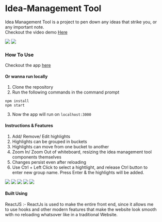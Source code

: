 # Idea-Management Tool
Idea Management Tool is a project to pen down any ideas that strike you, or any important note. <br />
Checkout the video demo <a href="https://www.youtube.com/watch?v=-4HX8fylA28&t=3s"> Here</a>

<img src="https://user-images.githubusercontent.com/66828073/132477392-eb75e96b-212c-4b6e-8fdf-9f811b609411.png" />
<img src="https://user-images.githubusercontent.com/66828073/132477359-49bfd07e-57e0-4024-ba86-87e81059dac5.png" />

### How To Use
Checkout the app <a href="https://idea-management-tool.netlify.app/">here</a>

#### Or wanna run locally
  1. Clone the repository
  2. Run the following commands in the command prompt
```
npm install
npm start
```
  3. Now the app will run on `localhost:3000`

#### Instructions & Features
  1. Add/ Remove/ Edit highlights
  2. Highlights can be grouped in buckets
  3. Highlights can move from one bucket to another
  4. Zoom In/ Zoom Out of whiteboard, resizing the idea management tool components themselves
  5. Changes persist even after reloading
  6. Use Ctrl + Left Click to select a hightlight, and release Ctrl button to enter new group name. Press Enter & the highlights will be added.
 
 <img src="https://user-images.githubusercontent.com/66828073/132477332-db79e431-8a91-46ad-bce9-1ffcca5c252d.png" />
 <img src="https://user-images.githubusercontent.com/66828073/132477302-a351bd16-31b7-4341-85c1-d0b7de6795b1.png" />
 <img src="https://user-images.githubusercontent.com/66828073/132476793-804c0b8f-2468-41cd-9d48-6a5ccf368dd6.png" />
 <img src="https://user-images.githubusercontent.com/66828073/132476759-3e2daaf7-62a9-4561-a56e-f5e3d5c6d30b.png" />
 <img src="https://user-images.githubusercontent.com/66828073/132476719-c1578208-70a3-4205-bf6e-9504aae45b5c.png" />
 
#### Built Using
ReactJS :- ReactJs is used to make the entire front end, since it allows me to use hooks and other modern features that make the website look smooth with no reloading whatsover like in a traditional Website.


